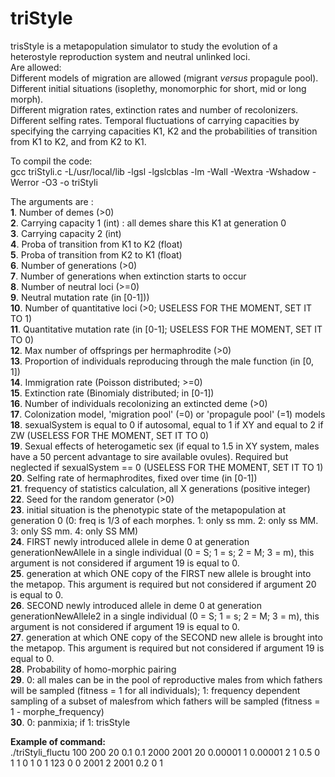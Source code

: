 # triStyle
trisStyle is a metapopulation simulator to study the evolution of a heterostyle reproduction system and neutral unlinked loci.  
Are allowed:  
	Different models of migration are allowed (migrant _*versus*_ propagule pool).  
	Different initial situations (isoplethy, monomorphic for short, mid or long morph).  
	Different migration rates, extinction rates and number of recolonizers.  
	Different selfing rates. 
	Temporal fluctuations of carrying capacities by specifying the carrying capacities K1, K2 and the probabilities of transition from K1 to K2, and from K2 to K1.  


To compil the code:  
gcc triStyli.c -L/usr/local/lib -lgsl -lgslcblas -lm -Wall -Wextra -Wshadow -Werror -O3 -o triStyli  
  
The arguments are :  
	__1__. Number of demes (>0)  
	__2__. Carrying capacity 1 (int) : all demes share this K1 at generation 0  
	__3__. Carrying capacity 2 (int)  
	__4__. Proba of transition from K1 to K2 (float)  
	__5__. Proba of transition from K2 to K1 (float)  
	__6__. Number of generations (>0)  
	__7__. Number of generations when extinction starts to occur  
	__8__. Number of neutral loci (>=0)  
	__9__. Neutral mutation rate (in [0-1]))  
	__10__. Number of quantitative loci (>0; USELESS FOR THE MOMENT, SET IT TO 1)  
	__11__. Quantitative mutation rate (in [0-1]; USELESS FOR THE MOMENT, SET IT TO 0)  
	__12__. Max number of offsprings per hermaphrodite (>0)  
	__13__. Proportion of individuals reproducing through the male function (in [0, 1])  
	__14__. Immigration rate (Poisson distributed; >=0)  
	__15__. Extinction rate (Binomialy distributed; in [0-1])  
	__16__. Number of individuals recolonizing an extincted deme (>0)  
	__17__. Colonization model, 'migration pool' (=0) or 'propagule pool' (=1) models  
	__18__. sexualSystem is equal to 0 if autosomal, equal to 1 if XY and equal to 2 if ZW (USELESS FOR THE MOMENT, SET IT TO 0)  
	__19__. Sexual effects of heterogametic sex (if equal to 1.5 in XY system, males have a 50 percent advantage to sire available ovules). Required but neglected if sexualSystem == 0 (USELESS FOR THE MOMENT, SET IT TO 1)  
	__20__. Selfing rate of hermaphrodites, fixed over time (in [0-1])  
	__21__. frequency of statistics calculation, all X generations (positive integer)  
	__22__. Seed for the random generator (>0)  
	__23__. initial situation is the phenotypic state of the metapopulation at generation 0 (0: freq is 1/3 of each morphes. 1: only ss mm. 2: only ss MM. 3: only SS mm. 4: only SS MM)  
	__24__. FIRST newly introduced allele in deme 0 at generation generationNewAllele in a single individual (0 = S; 1 = s; 2 = M; 3 = m), this argument is not considered if argument 19 is equal to 0.  
	__25__. generation at which ONE copy of the FIRST new allele is brought into the metapop. This argument is required but not considered if argument 20 is equal to 0.  
	__26__. SECOND newly introduced allele in deme 0 at generation generationNewAllele2 in a single individual (0 = S; 1 = s; 2 = M; 3 = m), this argument is not considered if argument 19 is equal to 0.  
	__27__. generation at which ONE copy of the SECOND new allele is brought into the metapop. This argument is required but not considered if argument 19 is equal to 0.  
	__28__. Probability of homo-morphic pairing  
	__29__. 0: all males can be in the pool of reproductive males from which fathers will be sampled (fitness = 1 for all individuals); 1: frequency dependent sampling of a subset of malesfrom which fathers will be sampled (fitness = 1 - morphe_frequency)  
	__30__. 0: panmixia; if 1: trisStyle  



__Example of command:__  
./triStyli_fluctu 100   200 20 0.1 0.1   2000 2001   20 0.00001 1 0.00001   2 1   0.5 0 1   1   0 1   0   1   123   0   0   2001   2   2001   0.2   0 1  

